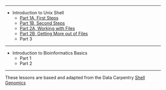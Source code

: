 ****

* Introduction to Unix Shell
  * [Part 1A, First Steps](https://joiry.github.io/HSL_Carp/Part_01a)
  * [Part 1B, Second Steps](https://joiry.github.io/HSL_Carp/Part_01b)
  * [Part 2A, Working with Files](https://joiry.github.io/HSL_Carp/Part_02a)
  * [Part 2B, Getting More out of Files](https://joiry.github.io/HSL_Carp/Part_02b)
  * Part 3
  
****
  
* Introduction to Bioinformatics Basics
  * Part 1
  * Part 2
  
  
  
  
****
  
These lessons are based and adapted from the Data Carpentry [Shell Genomics](https://datacarpentry.org/shell-genomics/
) 
